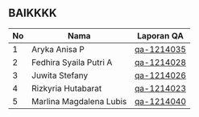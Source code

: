 ## BAIKKKK

| No  | Nama                    | Laporan QA                                                          |
| --- | ----------------------- | ------------------------------------------------------------------- |
| 1   | Aryka Anisa P           | [qa-1214035](https://software-quality-baik.github.io/Arykaanisa)    |
| 2   | Fedhira Syaila Putri A  | [qa-1214028](https://software-quality-baik.github.io/Fedhira)       |
| 3   | Juwita Stefany          | [qa-1214026](https://software-quality-baik.github.io/JuwitaStefany) |
| 4   | Rizkyria Hutabarat      | [qa-1214023](https://software-quality-baik.github.io/Rizkyria)      |
| 5   | Marlina Magdalena Lubis | [qa-1214040](https://github.com/Software-Quality-Baik/Marlina)       |
